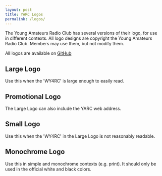 ```yaml
---
layout: post
title: YARC Logos
permalink: /logos/
---
```


The Young Amateurs Radio Club has several versions of their logo, for use in different contexts. All logo designs are copyright the Young Amateurs Radio Club. Members may use them, but not modify them.

All logos are available on [GitHub](https://github.com/young-amateurs-rc/yarc-logos)

## Large Logo

Use this when the 'WY4RC' is large enough to easily read.

## Promotional Logo

The Large Logo can also include the YARC web address.

## Small Logo

Use this when the 'WY4RC' in the Large Logo is not reasonably readable.

## Monochrome Logo

Use this in simple and monochrome contexts (e.g. print). It should only be used in the official white and black colors.
